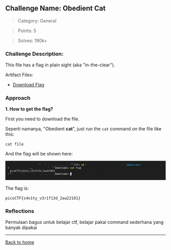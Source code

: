 ## Challenge Name: Obedient Cat
>Category: General

>Points: 5

>Solves: 190k+

### Challenge Description: 

This file has a flag in plain sight (aka "in-the-clear").

Artifact Files:
* [Download Flag](https://mercury.picoctf.net/static/33996e32dce022205a6a36f69aba56f0/flag)

### Approach

**1. How to get the flag?**

First you need to download the file.

Seperti namanya, "Obedient **cat**", just run the ```cat``` command on the file like this:
```
cat file
```
And the flag will be shown here:

![flag](Obedient%20Cat-1.JPG)

The flag is:
```
picoCTF{s4n1ty_v3r1f13d_2aa22101}
```

### Reflections
Permulaan bagus untuk belajar ctf, belajar pakai command sederhana yang banyak dipakai
  

---
[Back to home](../Readme.md)
